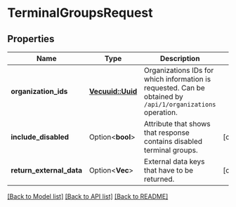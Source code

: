 # TerminalGroupsRequest

## Properties

Name | Type | Description | Notes
------------ | ------------- | ------------- | -------------
**organization_ids** | [**Vec<uuid::Uuid>**](uuid::Uuid.md) | Organizations IDs for which information is requested.                 Can be obtained by `/api/1/organizations` operation. | 
**include_disabled** | Option<**bool**> | Attribute that shows that response contains disabled terminal groups. | [optional]
**return_external_data** | Option<**Vec<String>**> | External data keys that have to be returned. | [optional]

[[Back to Model list]](../README.md#documentation-for-models) [[Back to API list]](../README.md#documentation-for-api-endpoints) [[Back to README]](../README.md)


